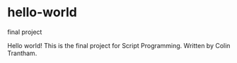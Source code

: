 # hello-world
final project

Hello world!
This is the final project for Script Programming.
Written by Colin Trantham.
